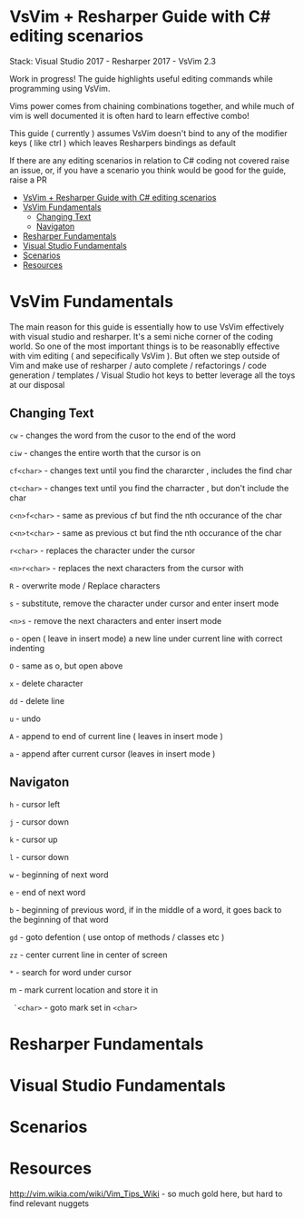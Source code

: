 # VsVim + Resharper Guide with C# editing scenarios

Stack: Visual Studio 2017 - Resharper 2017 - VsVim 2.3

Work in progress!  The guide highlights useful editing commands while programming using VsVim.  

Vims power comes from chaining combinations together, and while much of vim is well documented it is often hard to learn effective combo!

This guide ( currently ) assumes VsVim doesn't bind to any of the modifier keys ( like ctrl ) which leaves Resharpers bindings as default

If there are any editing scenarios in relation to C# coding not covered raise an issue, or, if you have a scenario you think would be good for the guide, raise a PR


- [VsVim + Resharper Guide with C# editing scenarios](#vsvim-+-resharper-guide-with-c#-editing-scenarios)
- [VsVim Fundamentals](#vsvim-fundamentals)
  - [Changing Text](#changing-text)
  - [Navigaton](#navigaton)
- [Resharper Fundamentals](#resharper-fundamentals)
- [Visual Studio Fundamentals](#visual-studio-fundamentals)
- [Scenarios](#scenarios)
- [Resources](#resources)


# VsVim Fundamentals

The main reason for this guide is essentially how to use VsVim effectively with visual studio and resharper.  It's a semi niche corner of the coding world. So one of the most important things is to be reasonablly effective with vim editing ( and sepecifically VsVim ).  But often we step outside of Vim and make use of resharper / auto complete / refactorings / code generation / templates / Visual Studio hot keys to better leverage all the toys at our disposal


## Changing Text


```cw```  - changes the word from the cusor to the end of the word

```ciw``` - changes the entire worth that the cursor is on

```cf<char>``` - changes text until you find the chararcter <char>, includes the find char

```ct<char>``` - changes text until you find the charracter <char>, but don't include the char

```c<n>f<char>``` -  same as previous cf but find the nth occurance of the char

```c<n>t<char>``` -  same as previous ct but find the nth occurance of the char

```r<char>``` - replaces the character under the cursor

```<n>r<char>``` - replaces the next <n> characters from the cursor with <char>

```R``` - overwrite mode / Replace characters

```s``` - substitute, remove the character under cursor and enter insert mode

```<n>s``` - remove the next <n> characters and enter insert mode


```o``` - open ( leave in insert mode) a new line under current line with correct indenting

```O``` - same as o, but open above

```x``` - delete character

```dd``` - delete line

```u``` - undo

```A``` - append to end of current line ( leaves in insert mode )

```a``` - append after current cursor (leaves in insert mode )

## Navigaton

```h``` - cursor left

```j``` - cursor down

```k``` - cursor up

```l``` - cursor down

```w``` - beginning of next word

```e``` - end of next word

```b``` - beginning of previous word,  if in the middle of a word, it goes back to the beginning of that word

```gd``` - goto defention ( use ontop of methods  / classes etc )

```zz``` - center current line in center of screen

```*``` - search for word under cursor

m<char> - mark current location and store it in <char>

``` `<char>``` - goto mark set in ```<char>```

# Resharper Fundamentals

# Visual Studio Fundamentals

# Scenarios



# Resources 

http://vim.wikia.com/wiki/Vim_Tips_Wiki  - so much gold here, but hard to find relevant nuggets




